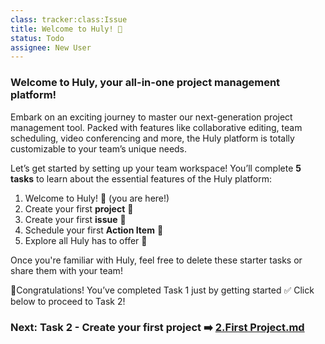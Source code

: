 ```yaml
---
class: tracker:class:Issue
title: Welcome to Huly! 🌟
status: Todo
assignee: New User
---
```

### **Welcome to Huly, your all-in-one project management platform!** 

Embark on an exciting journey to master our next-generation project management tool. Packed with features like collaborative editing, team scheduling, video conferencing and more, the Huly platform is totally customizable to your team’s unique needs.

Let’s get started by setting up your team workspace! You’ll complete **5 tasks** to learn about the essential features of the Huly platform:

1. Welcome to Huly! 🌟 (you are here!)
2. Create your first **project** 📌
3. Create your first **issue** 📝
4. Schedule your first **Action Item** 📆
5. Explore all Huly has to offer 🚀

Once you're familiar with Huly, feel free to delete these starter tasks or share them with your team!

🎉Congratulations! You’ve completed Task 1 just by getting started ✅ Click below to proceed to Task 2!

### Next: Task 2 - Create your first project ➡️ [2.First Project.md](./2.First%20Project.md)
